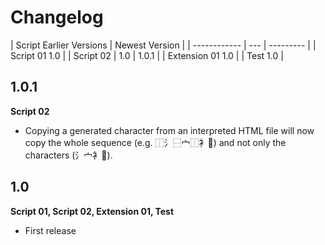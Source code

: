 # Changelog

| Script <th colspan=1>Earlier Versions</th> | Newest Version |
| ------------ | --- | --------- |
| Script 01    <td colspan=2>1.0</td> |
| Script 02    | 1.0 |     1.0.1 |
| Extension 01 <td colspan=2>1.0</td> |
| Test         <td colspan=2>1.0</td> |

## 1.0.1

**Script 02**

- Copying a generated character from an interpreted HTML file will now copy the whole sequence (e.g. ⿰氵⿱宀⿰衤𪠲) and not only the characters (氵宀衤𪠲).


## 1.0

**Script 01, Script 02, Extension 01, Test**

- First release
